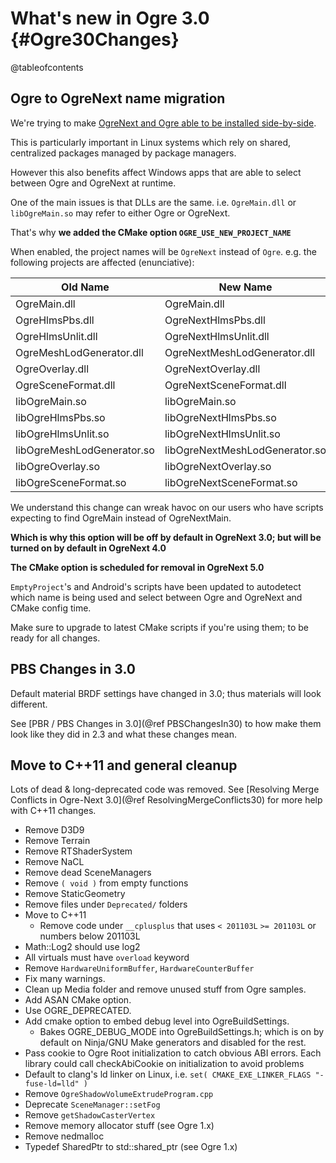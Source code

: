 # What's new in Ogre 3.0 {#Ogre30Changes}

@tableofcontents

## Ogre to OgreNext name migration

We're trying to make [OgreNext and Ogre able to be installed side-by-side](https://github.com/OGRECave/ogre-next/issues/232).

This is particularly important in Linux systems which rely on shared, centralized packages managed by package managers.

However this also benefits affect Windows apps that are able to select between Ogre and OgreNext at runtime.

One of the main issues is that DLLs are the same. i.e. `OgreMain.dll` or `libOgreMain.so` may refer to either Ogre or OgreNext.

That's why **we added the CMake option `OGRE_USE_NEW_PROJECT_NAME`**

When enabled, the project names will be `OgreNext` instead of `Ogre`. e.g. the following projects are affected (enunciative):

| Old Name                   | New Name                       |
|----------------------------|--------------------------------|
| OgreMain.dll               | OgreMain.dll                   |
| OgreHlmsPbs.dll            | OgreNextHlmsPbs.dll            |
| OgreHlmsUnlit.dll          | OgreNextHlmsUnlit.dll          |
| OgreMeshLodGenerator.dll   | OgreNextMeshLodGenerator.dll   |
| OgreOverlay.dll            | OgreNextOverlay.dll            |
| OgreSceneFormat.dll        | OgreNextSceneFormat.dll        |
| libOgreMain.so             | libOgreMain.so                 |
| libOgreHlmsPbs.so          | libOgreNextHlmsPbs.so          |
| libOgreHlmsUnlit.so        | libOgreNextHlmsUnlit.so        |
| libOgreMeshLodGenerator.so | libOgreNextMeshLodGenerator.so |
| libOgreOverlay.so          | libOgreNextOverlay.so          |
| libOgreSceneFormat.so      | libOgreNextSceneFormat.so      |

We understand this change can wreak havoc on our users who have scripts expecting to find OgreMain instead of OgreNextMain.

**Which is why this option will be off by default in OgreNext 3.0;
but will be turned on by default in OgreNext 4.0**

**The CMake option is scheduled for removal in OgreNext 5.0**

`EmptyProject`'s and Android's scripts have been updated to autodetect which name is being used and select between Ogre and OgreNext and CMake config time.

Make sure to upgrade to latest CMake scripts if you're using them; to be ready for all changes.

## PBS Changes in 3.0

Default material BRDF settings have changed in 3.0; thus materials will look different.

See [PBR / PBS Changes in 3.0](@ref PBSChangesIn30) to how make them look like they did in 2.3 and what these changes mean.

## Move to C++11 and general cleanup

Lots of dead \& long-deprecated code was removed.
See [Resolving Merge Conflicts in Ogre-Next 3.0](@ref ResolvingMergeConflicts30) for more help with C++11 changes.

 - Remove D3D9
 - Remove Terrain
 - Remove RTShaderSystem
 - Remove NaCL
 - Remove dead SceneManagers
 - Remove `( void )` from empty functions
 - Remove StaticGeometry
 - Remove files under `Deprecated/` folders
 - Move to C++11
   - Remove code under `__cplusplus` that uses `< 201103L` `>= 201103L` or numbers below 201103L
 - Math::Log2 should use log2
 - All virtuals must have `overload` keyword
 - Remove `HardwareUniformBuffer`, `HardwareCounterBuffer`
 - Fix many warnings.
 - Clean up Media folder and remove unused stuff from Ogre samples.
 - Add ASAN CMake option.
 - Use OGRE_DEPRECATED.
 - Add cmake option to embed debug level into OgreBuildSettings.
    - Bakes OGRE_DEBUG_MODE into OgreBuildSettings.h; which is on by default on Ninja/GNU Make generators and disabled for the rest.
 - Pass cookie to Ogre Root initialization to catch obvious ABI errors. Each library could call checkAbiCookie on initialization to avoid problems
 - Default to clang's ld linker on Linux, i.e. `set( CMAKE_EXE_LINKER_FLAGS "-fuse-ld=lld" )`
 - Remove `OgreShadowVolumeExtrudeProgram.cpp`
 - Deprecate `SceneManager::setFog`
 - Remove `getShadowCasterVertex`
 - Remove memory allocator stuff (see Ogre 1.x)
 - Remove nedmalloc
 - Typedef SharedPtr to std::shared_ptr (see Ogre 1.x)
